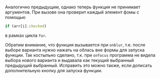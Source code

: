 Аналогично предыдущим, однако теперь функция не принимает аргументов. При вызове она проверит каждый элемент фомы с помощью
```js
if (arr[i].checked)
```
в рамках цикла ```for```.


Обратим внимание, что функция вызывается при ```onblur```, т.е. после выборе варианта нужно нажать на облась вне формы для запуска функции. Так костыльно сделано, т.к. при ```onfocus``` программа не видела выбора нового варианта и выдавала как текущий выбранный предыдущий выбранный. Исправить это можно также, если дописать дополнительную кнопку для запуска функции.